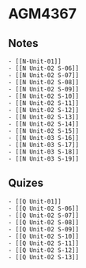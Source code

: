 # AGM4367

## Notes

	- [[N-Unit-01]]
	- [[N Unit-02 S-06]]
	- [[N Unit-02 S-07]]
	- [[N Unit-02 S-08]]
	- [[N Unit-02 S-09]]
	- [[N Unit-02 S-10]]
	- [[N Unit-02 S-11]]
	- [[N Unit-02 S-12]]
	- [[N Unit-02 S-13]]
	- [[N Unit-02 S-14]]
	- [[N Unit-02 S-15]]
	- [[N Unit-03 S-16]]
	- [[N Unit-03 S-17]]
	- [[N Unit-03 S-18]]
	- [[N Unit-03 S-19]]

## Quizes

	- [[Q Unit-01]]
	- [[Q Unit-02 S-06]]
	- [[Q Unit-02 S-07]]
	- [[Q Unit-02 S-08]]
	- [[Q Unit-02 S-09]]
	- [[Q Unit-02 S-10]]
	- [[Q Unit-02 S-11]]
	- [[Q Unit-02 S-12]]
	- [[Q Unit-02 S-13]]


